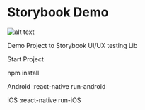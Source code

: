 # Storybook Demo



![alt text](https://user-images.githubusercontent.com/6813909/31651167-304a6ae4-b2e0-11e7-8528-6bbe8bd5e9eb.png)

Demo Project to Storybook UI/UX testing Lib

Start Project

npm install

Android :react-native run-android

iOS     :react-native run-iOS



